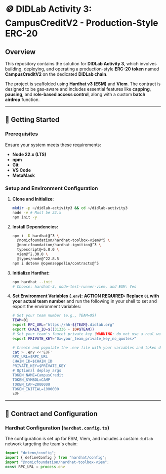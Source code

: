 # 🪙 DIDLab Activity 3: CampusCreditV2 - Production-Style ERC-20

## Overview
This repository contains the solution for **DIDLab Activity 3**, which involves building, deploying, and operating a production-style **ERC-20 token** named **CampusCreditV2** on the dedicated **DIDLab chain**.

The project is scaffolded using **Hardhat v3 (ESM)** and **Viem**. The contract is designed to be gas-aware and includes essential features like **capping**, **pausing**, and **role-based access control**, along with a custom **batch airdrop** function.

---

## 🚀 Getting Started

### Prerequisites
Ensure your system meets these requirements:
* **Node 22.x (LTS)**
* **npm**
* **Git**
* **VS Code**
* **MetaMask**

### Setup and Environment Configuration

1.  **Clone and Initialize:**
    ```bash
    mkdir -p ~/didlab-activity3 && cd ~/didlab-activity3
    node -v # Must be 22.x
    npm init -y
    ```

2.  **Install Dependencies:**
    ```bash
    npm i -D hardhat@^3 \
      @nomicfoundation/hardhat-toolbox-viem@^5 \
      @nomicfoundation/hardhat-ignition@^3 \
      typescript@~5.8.0 \
      viem@^2.30.0 \
      @types/node@^22.8.5
    npm i dotenv @openzeppelin/contracts@^5
    ```

3.  **Initialize Hardhat:**
    ```bash
    npx hardhat --init
    # Choose: hardhat-3, node-test-runner-viem, and ESM: Yes
    ```

4.  **Set Environment Variables (`.env`):**
    **ACTION REQUIRED:** **Replace `01` with your actual team number** and run the following in your shell to set and export the environment variables:
    ```bash
    # Set your team number (e.g., TEAM=05)
    TEAM=01
    export RPC_URL="https://hh-${TEAM}.didlab.org"
    export CHAIN_ID=$((31336 + 10#$TEAM))
    # Set your team's faucet private key (WARNING: do not use a real wallet key)
    export PRIVATE_KEY="0x<your_team_private_key_no_quotes>" 
    
    # Create and populate the .env file with your variables and token details
    cat > .env <<'EOF'
    RPC_URL=$RPC_URL
    CHAIN_ID=$CHAIN_ID
    PRIVATE_KEY=$PRIVATE_KEY
    # Optional deploy args 
    TOKEN_NAME=CampusCredit
    TOKEN_SYMBOL=CAMP
    TOKEN_CAP=2000000 
    TOKEN_INITIAL=1000000
    EOF
    ```

---

## 📝 Contract and Configuration

### Hardhat Configuration (`hardhat.config.ts`)
The configuration is set up for ESM, Viem, and includes a custom `didlab` network targeting the team's chain:

```typescript
import "dotenv/config";
import { defineConfig } from "hardhat/config";
import "@nomicfoundation/hardhat-toolbox-viem";
const RPC_URL = process.env
